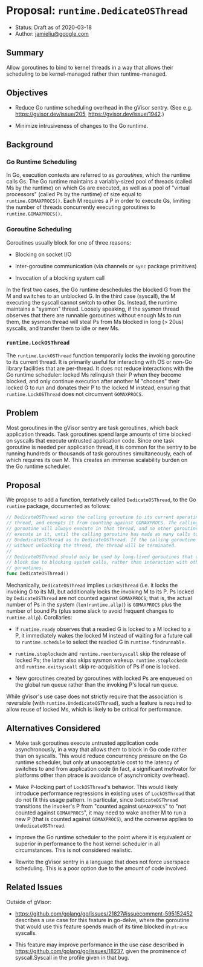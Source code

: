 # Proposal: `runtime.DedicateOSThread`

-   Status: Draft as of 2020-03-18
-   Author: jamieliu@google.com

## Summary

Allow goroutines to bind to kernel threads in a way that allows their scheduling
to be kernel-managed rather than runtime-managed.

## Objectives

-   Reduce Go runtime scheduling overhead in the gVisor sentry. (See e.g.
    https://gvisor.dev/issue/205, https://gvisor.dev/issue/1942.)

-   Minimize intrusiveness of changes to the Go runtime.

## Background

### Go Runtime Scheduling

In Go, execution contexts are referred to as *goroutines*, which the runtime
calls Gs. The Go runtime maintains a variably-sized pool of threads (called Ms
by the runtime) on which Gs are executed, as well as a pool of "virtual
processors" (called Ps by the runtime) of size equal to `runtime.GOMAXPROCS()`.
Each M requires a P in order to execute Gs, limiting the number of threads
concurrently executing goroutines to `runtime.GOMAXPROCS()`.

### Goroutine Scheduling

Goroutines usually block for one of three reasons:

-   Blocking on socket I/O

-   Inter-goroutine communication (via channels or `sync` package primitives)

-   Invocation of a blocking system call

In the first two cases, the Go runtime deschedules the blocked G from the M and
switches to an unblocked G. In the third case (syscall), the M executing the
syscall cannot switch to other Gs. Instead, the runtime maintains a "sysmon"
thread. Loosely speaking, if the sysmon thread observes that there are runnable
goroutines without enough Ms to run them, the sysmon thread will steal Ps from
Ms blocked in long (> 20us) syscalls, and transfer them to idle or new Ms.

### `runtime.LockOSThread`

The `runtime.LockOSThread` function temporarily locks the invoking goroutine to
its current thread. It is primarily useful for interacting with OS or non-Go
library facilities that are per-thread. It does not reduce interactions with the
Go runtime scheduler: locked Ms relinquish their P when they become blocked, and
only continue execution after another M "chooses" their locked G to run and
donates their P to the locked M instead, ensuring that `runtime.LockOSThread`
does not circumvent `GOMAXPROCS`.

## Problem

Most goroutines in the gVisor sentry are task goroutines, which back application
threads. Task goroutines spend large amounts of time blocked on syscalls that
execute untrusted application code. Since one task goroutine is needed per
application thread, it is common for the sentry to be running hundreds or
thousands of task goroutines simultaneously, each of which requires its own M.
This creates an immense scalability burden on the Go runtime scheduler.

## Proposal

We propose to add a function, tentatively called `DedicateOSThread`, to the Go
`runtime` package, documented as follows:

```go
// DedicateOSThread wires the calling goroutine to its current operating system
// thread, and exempts it from counting against GOMAXPROCS. The calling
// goroutine will always execute in that thread, and no other goroutine will
// execute in it, until the calling goroutine has made as many calls to
// UndedicateOSThread as to DedicateOSThread. If the calling goroutine exits
// without unlocking the thread, the thread will be terminated.
//
// DedicateOSThread should only be used by long-lived goroutines that usually
// block due to blocking system calls, rather than interaction with other
// goroutines.
func DedicateOSThread()
```

Mechanically, `DedicateOSThread` implies `LockOSThread` (i.e. it locks the
invoking G to its M), but additionally locks the invoking M to its P. Ps locked
by `DedicateOSThread` are not counted against `GOMAXPROCS`; that is, the actual
number of Ps in the system (`len(runtime.allp)`) is `GOMAXPROCS` plus the number
of bound Ps (plus some slack to avoid frequent changes to `runtime.allp`).
Corollaries:

-   If `runtime.ready` observes that a readied G is locked to a M locked to a P,
    it immediately wakes the locked M instead of waiting for a future call to
    `runtime.schedule` to select the readied G in `runtime.findrunnable`.

-   `runtime.stoplockedm` and `runtime.reentersyscall` skip the release of
    locked Ps; the latter also skips sysmon wakeup. `runtime.stoplockedm` and
    `runtime.exitsyscall` skip re-acquisition of Ps if one is locked.

-   New goroutines created by goroutines with locked Ps are enqueued on the
    global run queue rather than the invoking P's local run queue.

While gVisor's use case does not strictly require that the association is
reversible (with `runtime.UndedicateOSThread`), such a feature is required to
allow reuse of locked Ms, which is likely to be critical for performance.

## Alternatives Considered

-   Make task goroutines execute untrusted application code asynchronously, in a
    way that allows them to block in Go code rather than on syscalls. This would
    reduce concurrency pressure on the Go runtime scheduler, but only at
    unacceptable cost to the latency of switches to and from application code
    (in fact, a significant motivator for platforms other than ptrace is
    avoidance of asynchronicity overhead).

-   Make P-locking part of `LockOSThread`'s behavior. This would likely
    introduce performance regressions in existing uses of `LockOSThread` that do
    not fit this usage pattern. In particular, since `DedicateOSThread`
    transitions the invoker's P from "counted against `GOMAXPROCS`" to "not
    counted against `GOMAXPROCS`", it may need to wake another M to run a new P
    (that is counted against `GOMAXPROCS`), and the converse applies to
    `UndedicateOSThread`.

-   Improve the Go runtime scheduler to the point where it is equivalent or
    superior in performance to the host kernel scheduler in all circumstances.
    This is not considered realistic.

-   Rewrite the gVisor sentry in a language that does not force userspace
    scheduling. This is a poor option due to the amount of code involved.

## Related Issues

Outside of gVisor:

-   https://github.com/golang/go/issues/21827#issuecomment-595152452 describes a
    use case for this feature in go-delve, where the goroutine that would use
    this feature spends much of its time blocked in `ptrace` syscalls.

-   This feature may improve performance in the use case described in
    https://github.com/golang/go/issues/18237, given the prominence of
    syscall.Syscall in the profile given in that bug.
